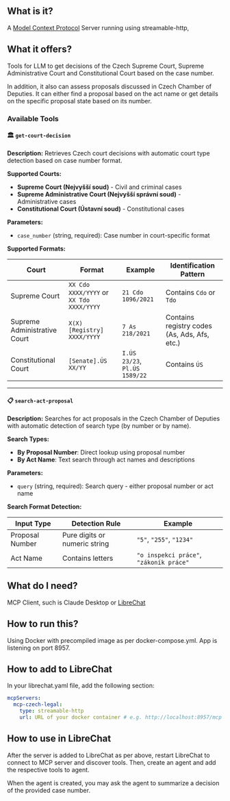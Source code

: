 ## What is it?

A [Model Context Protocol](https://modelcontextprotocol.io/) Server running using streamable-http,

## What it offers?

Tools for LLM to get decisions of the Czech Supreme Court, Supreme Administrative Court and Constitutional Court based on the case number.

In addition, it also can assess proposals discussed in Czech Chamber of Deputies. It can either find a proposal based on the act name or get details on the specific proposal state based on its number.

### Available Tools

#### 🏛️ `get-court-decision`

**Description:** Retrieves Czech court decisions with automatic court type detection based on case number format.

**Supported Courts:**
- **Supreme Court (Nejvyšší soud)** - Civil and criminal cases
- **Supreme Administrative Court (Nejvyšší správní soud)** - Administrative cases  
- **Constitutional Court (Ústavní soud)** - Constitutional cases

**Parameters:**
- `case_number` (string, required): Case number in court-specific format

**Supported Formats:**

| Court | Format | Example | Identification Pattern |
|-------|--------|---------|----------------------|
| Supreme Court | `XX Cdo XXXX/YYYY` or `XX Tdo XXXX/YYYY` | `21 Cdo 1096/2021` | Contains `Cdo` or `Tdo` |
| Supreme Administrative Court | `X(X) [Registry] XXXX/YYYY` | `7 As 218/2021` | Contains registry codes (As, Ads, Afs, etc.) |
| Constitutional Court | `[Senate].ÚS XX/YY` | `I.ÚS 23/23`, `Pl.ÚS 1589/22` | Contains `ÚS` |

---

#### 📋 `search-act-proposal`

**Description:** Searches for act proposals in the Czech Chamber of Deputies with automatic detection of search type (by number or by name).

**Search Types:**
- **By Proposal Number**: Direct lookup using proposal number
- **By Act Name**: Text search through act names and descriptions

**Parameters:**
- `query` (string, required): Search query - either proposal number or act name

**Search Format Detection:**

| Input Type | Detection Rule | Example |
|------------|---------------|---------|
| Proposal Number | Pure digits or numeric string | `"5"`, `"255"`, `"1234"` |
| Act Name | Contains letters | `"o inspekci práce"`, `"zákoník práce"` |

## What do I need?

MCP Client, such is Claude Desktop or [LibreChat](https://github.com/danny-avila/LibreChat)

## How to run this?

Using Docker with precompiled image as per docker-compose.yml. App is listening on port 8957.

## How to add to LibreChat

In your librechat.yaml file, add the following section:

```yaml
mcpServers:
  mcp-czech-legal:
    type: streamable-http
    url: URL of your docker container # e.g. http://localhost:8957/mcp
```

## How to use in LibreChat

After the server is added to LibreChat as per above, restart LibreChat to connect to MCP server and discover tools. Then, create an agent and add the respective tools to agent.

When the agent is created, you may ask the agent to summarize a decision of the provided case number.
